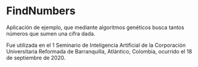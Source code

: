 # FindNumbers

Aplicación de ejemplo, que mediante algoritmos genéticos busca tantos números que sumen una cifra dada. 

Fue utilizada en el 1 Seminario de Inteligencia Artificial de la Corporación Universitaria Reformada de Barranquilla, Atlántico, Colombia, ocurrido el 18 de septiembre de 2020.
